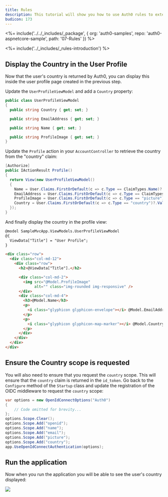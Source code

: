 ```yaml
---
title: Rules
description: This tutorial will show you how to use Auth0 rules to extend what Auth0 has to offer.
budicon: 173
---
```


<%= include('../../_includes/_package', {
  org: 'auth0-samples',
  repo: 'auth0-aspnetcore-sample',
  path: '07-Rules'
}) %>

<%= include('../_includes/_rules-introduction') %>

## Display the Country in the User Profile

Now that the user's country is returned by Auth0, you can display this inside the user profile page created in the previous step.

Update the `UserProfileViewModel` and add a `Country` property:

```csharp
public class UserProfileViewModel
{
  public string Country { get; set; }

  public string EmailAddress { get; set; }

  public string Name { get; set; }

  public string ProfileImage { get; set; }
}
```

Update the `Profile` action in your `AccountController` to retrieve the country from the "country" claim:

```csharp
[Authorize]
public IActionResult Profile()
{
  return View(new UserProfileViewModel()
  {
    Name = User.Claims.FirstOrDefault(c => c.Type == ClaimTypes.Name)?.Value,
    EmailAddress = User.Claims.FirstOrDefault(c => c.Type == ClaimTypes.Email)?.Value,
    ProfileImage = User.Claims.FirstOrDefault(c => c.Type == "picture")?.Value,
    Country = User.Claims.FirstOrDefault(c => c.Type == "country")?.Value
  });
}
```

And finally display the country in the profile view:

```html
@model SampleMvcApp.ViewModels.UserProfileViewModel
@{
  ViewData["Title"] = "User Profile";
}

<div class="row">
  <div class="col-md-12">
    <div class="row">
      <h2>@ViewData["Title"].</h2>

      <div class="col-md-2">
        <img src="@Model.ProfileImage"
             alt="" class="img-rounded img-responsive" />
      </div>
      <div class="col-md-4">
        <h3>@Model.Name</h3>
        <p>
          <i class="glyphicon glyphicon-envelope"></i> @Model.EmailAddress
        </p>
        <p>
          <i class="glyphicon glyphicon-map-marker"></i> @Model.Country
        </p>
      </div>
    </div>
  </div>
</div>
```

## Ensure the Country scope is requested

You will also need to ensure that you request the `country` scope. This will ensure that the `country` claim is returned in the `id_token`. Go back to the `Configure` method of the `Startup` class and update the registration of the OIDC middleware to request the `country` scope:

```csharp
var options = new OpenIdConnectOptions("Auth0")
{
    // Code omitted for brevity...
};
options.Scope.Clear();
options.Scope.Add("openid");
options.Scope.Add("name");
options.Scope.Add("email");
options.Scope.Add("picture");
options.Scope.Add("country");
app.UseOpenIdConnectAuthentication(options);
```

## Run the application

Now when you run the application you will be able to see the user's country displayed:

![](/media/articles/server-platforms/aspnet-core/user-profile-country.png)
